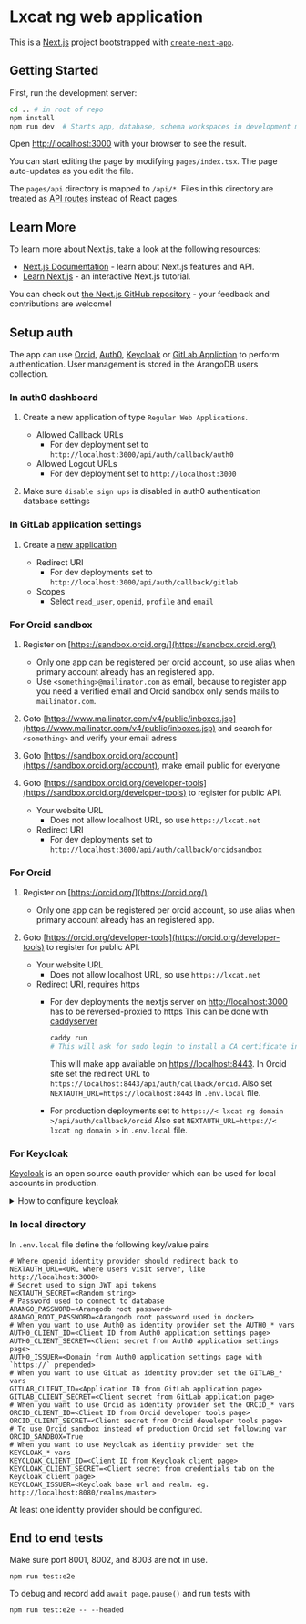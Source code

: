 # Lxcat ng web application

This is a [Next.js](https://nextjs.org/) project bootstrapped with [`create-next-app`](https://github.com/vercel/next.js/tree/canary/packages/create-next-app).

## Getting Started

First, run the development server:

```bash
cd .. # in root of repo
npm install
npm run dev  # Starts app, database, schema workspaces in development mode
```

Open [http://localhost:3000](http://localhost:3000) with your browser to see the result.

You can start editing the page by modifying `pages/index.tsx`. The page auto-updates as you edit the file.

The `pages/api` directory is mapped to `/api/*`. Files in this directory are treated as [API routes](https://nextjs.org/docs/api-routes/introduction) instead of React pages.

## Learn More

To learn more about Next.js, take a look at the following resources:

- [Next.js Documentation](https://nextjs.org/docs) - learn about Next.js features and API.
- [Learn Next.js](https://nextjs.org/learn) - an interactive Next.js tutorial.

You can check out [the Next.js GitHub repository](https://github.com/vercel/next.js/) - your feedback and contributions are welcome!

## Setup auth

The app can use [Orcid](https://orcid.org), [Auth0](https://auth0.com/), [Keycloak](http://www.keycloak.org/) or [GitLab Appliction](https://gitlab.com/-/profile/applications) to perform authentication. User management is stored in the ArangoDB users collection.

### In auth0 dashboard

1. Create a new application of type `Regular Web Applications`.

    - Allowed Callback URLs
        - For dev deployment set to `http://localhost:3000/api/auth/callback/auth0`
    - Allowed Logout URLs
        - For dev deployment set to `http://localhost:3000`

2. Make sure `disable sign ups` is disabled in auth0 authentication database settings

### In GitLab application settings

1. Create a [new application](https://gitlab.com/-/profile/applications)

    - Redirect URI
        - For dev deployments set to `http://localhost:3000/api/auth/callback/gitlab`
    - Scopes
        - Select `read_user`, `openid`, `profile` and `email`

### For Orcid sandbox

1. Register on [https://sandbox.orcid.org/](https://sandbox.orcid.org/)

    - Only one app can be registered per orcid account, so use alias when primary account already has an registered app.
    - Use `<something>@mailinator.com` as email, because to register app you need a verified email and Orcid sandbox only sends mails to `mailinator.com`.

2. Goto [https://www.mailinator.com/v4/public/inboxes.jsp](https://www.mailinator.com/v4/public/inboxes.jsp) and search for `<something>` and verify your email adress
3. Goto [https://sandbox.orcid.org/account](https://sandbox.orcid.org/account), make email public for everyone
4. Goto [https://sandbox.orcid.org/developer-tools](https://sandbox.orcid.org/developer-tools) to register for public API.

    - Your website URL
        - Does not allow localhost URL, so use `https://lxcat.net`
    - Redirect URI
        - For dev deployments set to `http://localhost:3000/api/auth/callback/orcidsandbox`

### For Orcid

1. Register on [https://orcid.org/](https://orcid.org/)

    - Only one app can be registered per orcid account, so use alias when primary account already has an registered app.

2. Goto [https://orcid.org/developer-tools](https://orcid.org/developer-tools) to register for public API.

    - Your website URL
        - Does not allow localhost URL, so use `https://lxcat.net`
    - Redirect URI, requires https
        - For dev deployments the nextjs server on <http://localhost:3000> has to be reversed-proxied to https
            This can be done with [caddyserver](https://caddyserver.com/)

            ```sh
            caddy run
            # This will ask for sudo login to install a CA certificate into local trust store so browser trusts the URL
            ```

            This will make app available on [https://localhost:8443](https://localhost:8443).
            In Orcid site set the redirect URL to `https://localhost:8443/api/auth/callback/orcid`.
            Also set `NEXTAUTH_URL=https://localhost:8443` in `.env.local` file.
        - For production deployments set to `https://< lxcat ng domain >/api/auth/callback/orcid`
            Also set `NEXTAUTH_URL=https://< lxcat ng domain >` in `.env.local` file.

### For Keycloak

[Keycloak](http://www.keycloak.org/) is an open source oauth provider which can be used for local accounts in production.

<details>
<summary>How to configure keycloak</summary>

First spinup a container with

```shell
docker run --rm  -p 8080:8080 -e KEYCLOAK_ADMIN=admin -e KEYCLOAK_ADMIN_PASSWORD=admin quay.io/keycloak/keycloak:18.0.2 start-dev
```

Goto http://localhost:8080/admin/master/console and login with admin:admin.

1. [Create realm](http://localhost:8080/admin/master/console/#/create/realm) called `lxcat-ng-test-realm`
2. [Create users](http://localhost:8080/admin/master/console/#/realms/lxcat-ng-test-real/users)
   * The password must be set in Credentials tab, dont forget to turn off `temporary` field.
   * Set `orcid` and `picture` in Attributes tab to `0000-0001-2345-6789` and `/lxcat.png` respectively.
3. [Create client](http://localhost:8080/admin/master/console/#/create/client/lxcat-ng-test-real). This is the oauth provider the lxcat app will authenticate against.
   * Client ID: lxcat-ng-test
   * Client protocol: openid-connect
   * Root URL: http://localhost:3000 or whatever url the application is running on.
   * After creation edit client some more
   * Access type: confidential
   * To Valid Redirect URIs field add `https://localhost:3000/*` 
   * Save it
   * On Mappers tab create mapper to expose orcid and picture user attributes
     * orcid mapper
       * Name: orcid
       * Mapper type: User Attribute
       * User attribute: orcid
       * Token Claim Name: orcid
       * Claim JSON Type: string
       * Save it
     * picture mapper
       * Name: picture
       * Mapper type: User Attribute
       * User attribute: picture
       * Token Claim Name: picture
       * Claim JSON Type: string
   * On creditials tab copy Secret value to KEYCLOAK_CLIENT_SECRET in /app/e2e/.env.test file.

</details>

### In local directory

In `.env.local` file define the following key/value pairs

```env
# Where openid identity provider should redirect back to
NEXTAUTH_URL=<URL where users visit server, like http://localhost:3000>
# Secret used to sign JWT api tokens
NEXTAUTH_SECRET=<Random string>
# Password used to connect to database
ARANGO_PASSWORD=<Arangodb root password>
ARANGO_ROOT_PASSWORD=<Arangodb root password used in docker>
# When you want to use Auth0 as identity provider set the AUTH0_* vars
AUTH0_CLIENT_ID=<Client ID from Auth0 application settings page>
AUTH0_CLIENT_SECRET=<Client secret from Auth0 application settings page>
AUTH0_ISSUER=<Domain from Auth0 application settings page with `https://` prepended>
# When you want to use GitLab as identity provider set the GITLAB_* vars
GITLAB_CLIENT_ID=<Application ID from GitLab application page>
GITLAB_CLIENT_SECRET=<Client secret from GitLab application page>
# When you want to use Orcid as identity provider set the ORCID_* vars
ORCID_CLIENT_ID=<Client ID from Orcid developer tools page>
ORCID_CLIENT_SECRET=<Client secret from Orcid developer tools page>
# To use Orcid sandbox instead of production Orcid set following var
ORCID_SANDBOX=True
# When you want to use Keycloak as identity provider set the KEYCLOAK_* vars
KEYCLOAK_CLIENT_ID=<Client ID from Keycloak client page>
KEYCLOAK_CLIENT_SECRET=<Client secret from credentials tab on the Keycloak client page>
KEYCLOAK_ISSUER=<Keycloak base url and realm. eg. http://localhost:8080/realms/master>
```

At least one identity provider should be configured.

## End to end tests

Make sure port 8001, 8002, and 8003 are not in use.

```shell
npm run test:e2e
```

To debug and record add `await page.pause()` and run tests with

```shell
npm run test:e2e -- --headed
```

